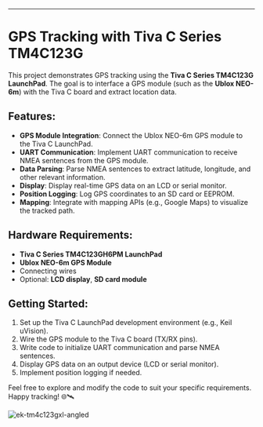 ---

# GPS Tracking with Tiva C Series TM4C123G

This project demonstrates GPS tracking using the **Tiva C Series TM4C123G LaunchPad**. The goal is to interface a GPS module (such as the **Ublox NEO-6m**) with the Tiva C board and extract location data.

## Features:
- **GPS Module Integration**: Connect the Ublox NEO-6m GPS module to the Tiva C LaunchPad.
- **UART Communication**: Implement UART communication to receive NMEA sentences from the GPS module.
- **Data Parsing**: Parse NMEA sentences to extract latitude, longitude, and other relevant information.
- **Display**: Display real-time GPS data on an LCD or serial monitor.
- **Position Logging**: Log GPS coordinates to an SD card or EEPROM.
- **Mapping**: Integrate with mapping APIs (e.g., Google Maps) to visualize the tracked path.

## Hardware Requirements:
- **Tiva C Series TM4C123GH6PM LaunchPad**
- **Ublox NEO-6m GPS Module**
- Connecting wires
- Optional: **LCD display**, **SD card module**

## Getting Started:
1. Set up the Tiva C LaunchPad development environment (e.g., Keil uVision).
2. Wire the GPS module to the Tiva C board (TX/RX pins).
3. Write code to initialize UART communication and parse NMEA sentences.
4. Display GPS data on an output device (LCD or serial monitor).
5. Implement position logging if needed.

Feel free to explore and modify the code to suit your specific requirements. Happy tracking! 🌐🛰️

![ek-tm4c123gxl-angled](https://github.com/MoustafaHashem/GPS_Tracking_System/assets/43302105/218e7517-adc4-4231-a40a-c2fe46573b4a)
